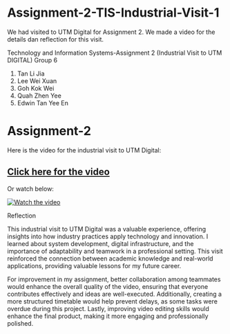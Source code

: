 # Assignment-2-TIS-Industrial-Visit-1
We had visited to UTM Digital for Assignment 2.
We made a video for the details dan reflection for this visit.

Technology and Information Systems-Assignment 2 (Industrial Visit to UTM DIGITAL) Group 6

1. Tan Li Jia
2. Lee Wei Xuan
3. Goh Kok Wei
4. Quah Zhen Yee
5. Edwin Tan Yee En

# Assignment-2

Here is the video for the industrial visit to UTM Digital:

## [Click here for the video](https://youtu.be/ibmbXXh5H2E?si=HaRhpVLN8OEPkVBp)  

Or watch below:

[![Watch the video](https://img.youtube.com/vi/ibmbXXh5H2E/maxresdefault.jpg)](https://youtu.be/ibmbXXh5H2E?si=HaRhpVLN8OEPkVBp)


Reflection

This industrial visit to UTM Digital was a valuable experience, offering insights into how industry practices apply technology and innovation. I learned about system development, digital infrastructure, and the importance of adaptability and teamwork in a professional setting. This visit reinforced the connection between academic knowledge and real-world applications, providing valuable lessons for my future career.

For improvement in my assignment, better collaboration among teammates would enhance the overall quality of the video, ensuring that everyone contributes effectively and ideas are well-executed. Additionally, creating a more structured timetable would help prevent delays, as some tasks were overdue during this project. Lastly, improving video editing skills would enhance the final product, making it more engaging and professionally polished.
